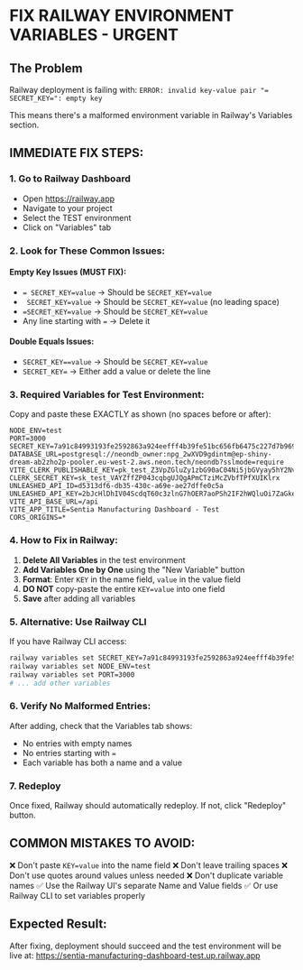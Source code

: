 # FIX RAILWAY ENVIRONMENT VARIABLES - URGENT

## The Problem
Railway deployment is failing with: `ERROR: invalid key-value pair "= SECRET_KEY=": empty key`

This means there's a malformed environment variable in Railway's Variables section.

## IMMEDIATE FIX STEPS:

### 1. Go to Railway Dashboard
- Open https://railway.app
- Navigate to your project
- Select the TEST environment
- Click on "Variables" tab

### 2. Look for These Common Issues:

#### Empty Key Issues (MUST FIX):
- `= SECRET_KEY=value` → Should be `SECRET_KEY=value`
- ` SECRET_KEY=value` → Should be `SECRET_KEY=value` (no leading space)
- `=SECRET_KEY=value` → Should be `SECRET_KEY=value`
- Any line starting with `=` → Delete it

#### Double Equals Issues:
- `SECRET_KEY==value` → Should be `SECRET_KEY=value`
- `SECRET_KEY=` → Either add a value or delete the line

### 3. Required Variables for Test Environment:

Copy and paste these EXACTLY as shown (no spaces before or after):

```
NODE_ENV=test
PORT=3000
SECRET_KEY=7a91c84993193fe2592863a924eefff4b39fe51bc656fb6475c227d7b969c6fb
DATABASE_URL=postgresql://neondb_owner:npg_2wXVD9gdintm@ep-shiny-dream-ab2zho2p-pooler.eu-west-2.aws.neon.tech/neondb?sslmode=require
VITE_CLERK_PUBLISHABLE_KEY=pk_test_Z3VpZGluZy1zbG90aC04Ni5jbGVyay5hY2NvdW50cy5kZXYk
CLERK_SECRET_KEY=sk_test_VAYZffZP043cqbgUJQgAPmCTziMcZVbfTPfXUIKlrx
UNLEASHED_API_ID=d5313df6-db35-430c-a69e-ae27dffe0c5a
UNLEASHED_API_KEY=2bJcHlDhIV04ScdqT60c3zlnG7hOER7aoPSh2IF2hWQluOi7ZaGkeu4SGeseYexAqOGfcRmyl9c6QYueJHyQ==
VITE_API_BASE_URL=/api
VITE_APP_TITLE=Sentia Manufacturing Dashboard - Test
CORS_ORIGINS=*
```

### 4. How to Fix in Railway:

1. **Delete All Variables** in the test environment
2. **Add Variables One by One** using the "New Variable" button
3. **Format**: Enter `KEY` in the name field, `value` in the value field
4. **DO NOT** copy-paste the entire `KEY=value` into one field
5. **Save** after adding all variables

### 5. Alternative: Use Railway CLI

If you have Railway CLI access:
```bash
railway variables set SECRET_KEY=7a91c84993193fe2592863a924eefff4b39fe51bc656fb6475c227d7b969c6fb
railway variables set NODE_ENV=test
railway variables set PORT=3000
# ... add other variables
```

### 6. Verify No Malformed Entries:
After adding, check that the Variables tab shows:
- No entries with empty names
- No entries starting with `=`
- Each variable has both a name and a value

### 7. Redeploy
Once fixed, Railway should automatically redeploy. If not, click "Redeploy" button.

## COMMON MISTAKES TO AVOID:
❌ Don't paste `KEY=value` into the name field
❌ Don't leave trailing spaces
❌ Don't use quotes around values unless needed
❌ Don't duplicate variable names
✅ Use the Railway UI's separate Name and Value fields
✅ Or use Railway CLI to set variables properly

## Expected Result:
After fixing, deployment should succeed and the test environment will be live at:
https://sentia-manufacturing-dashboard-test.up.railway.app